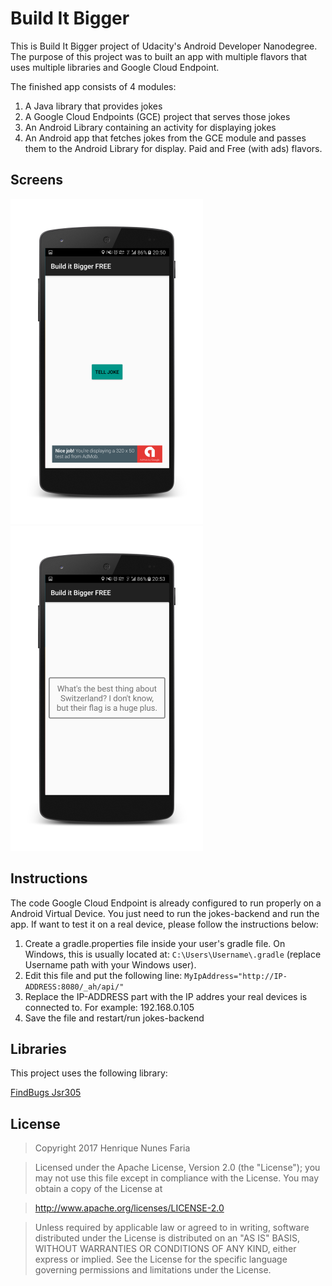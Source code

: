 Build It Bigger
======

This is Build It Bigger project of Udacity's Android Developer Nanodegree.
The purpose of this project was to built an app with multiple flavors that uses multiple libraries and Google Cloud Endpoint.

The finished app consists of 4 modules:

1. A Java library that provides jokes
2. A Google Cloud Endpoints (GCE) project that serves those jokes
3. An Android Library containing an activity for displaying jokes
4. An Android app that fetches jokes from the GCE module and passes them to the Android Library for display. Paid and Free (with ads) flavors.


Screens
------

![alt text](https://github.com/henriquenfaria/build-it-bigger/blob/master/art/main.png "Main")
![alt text](https://github.com/henriquenfaria/build-it-bigger/blob/master/art/joke.png "Joke")


Instructions
------
The code Google Cloud Endpoint is already configured to run properly on a Android Virtual Device. You just need to run the jokes-backend and run the app. If want to test it on a real device, please follow the instructions below:

1. Create a gradle.properties file inside your user's gradle file. On Windows, this is usually located at: `C:\Users\Username\.gradle` (replace Username path with your Windows user).
2. Edit this file and put the following line: `MyIpAddress="http://IP-ADDRESS:8080/_ah/api/"`
3. Replace the IP-ADDRESS part with the IP addres your real devices is connected to. For example: 192.168.0.105
4. Save the file and restart/run jokes-backend

Libraries
------

This project uses the following library:

[FindBugs Jsr305](https://mvnrepository.com/artifact/com.google.code.findbugs/jsr305)


License
------

> Copyright 2017 Henrique Nunes Faria

> Licensed under the Apache License, Version 2.0 (the "License"); you may not use this file except in compliance with the License. You may obtain a copy of the License at

> http://www.apache.org/licenses/LICENSE-2.0

> Unless required by applicable law or agreed to in writing, software distributed under the License is distributed on an "AS IS" BASIS, WITHOUT WARRANTIES OR CONDITIONS OF ANY KIND, either express or implied. See the License for the specific language governing permissions and limitations under the License.
